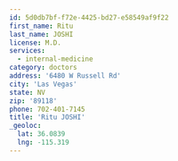```yaml
---
id: 5d0db7bf-f72e-4425-bd27-e58549af9f22
first_name: Ritu
last_name: JOSHI
license: M.D.
services:
  - internal-medicine
category: doctors
address: '6480 W Russell Rd'
city: 'Las Vegas'
state: NV
zip: '89118'
phone: 702-401-7145
title: 'Ritu JOSHI'
_geoloc:
  lat: 36.0839
  lng: -115.319
---
```

